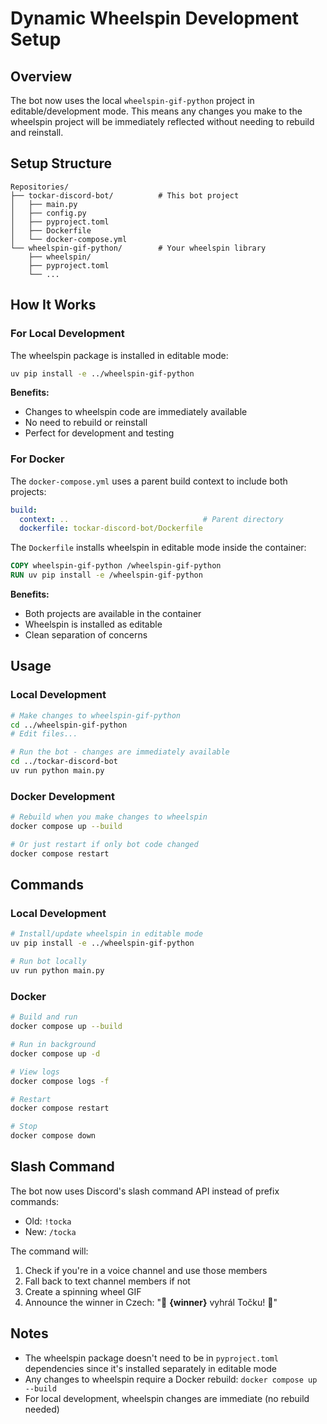 # Dynamic Wheelspin Development Setup

## Overview
The bot now uses the local `wheelspin-gif-python` project in editable/development mode. This means any changes you make to the wheelspin project will be immediately reflected without needing to rebuild and reinstall.

## Setup Structure

```
Repositories/
├── tockar-discord-bot/          # This bot project
│   ├── main.py
│   ├── config.py
│   ├── pyproject.toml
│   ├── Dockerfile
│   └── docker-compose.yml
└── wheelspin-gif-python/        # Your wheelspin library
    ├── wheelspin/
    ├── pyproject.toml
    └── ...
```

## How It Works

### For Local Development

The wheelspin package is installed in editable mode:
```bash
uv pip install -e ../wheelspin-gif-python
```

**Benefits:**
- Changes to wheelspin code are immediately available
- No need to rebuild or reinstall
- Perfect for development and testing

### For Docker

The `docker-compose.yml` uses a parent build context to include both projects:
```yaml
build:
  context: ..                              # Parent directory
  dockerfile: tockar-discord-bot/Dockerfile
```

The `Dockerfile` installs wheelspin in editable mode inside the container:
```dockerfile
COPY wheelspin-gif-python /wheelspin-gif-python
RUN uv pip install -e /wheelspin-gif-python
```

**Benefits:**
- Both projects are available in the container
- Wheelspin is installed as editable
- Clean separation of concerns

## Usage

### Local Development
```bash
# Make changes to wheelspin-gif-python
cd ../wheelspin-gif-python
# Edit files...

# Run the bot - changes are immediately available
cd ../tockar-discord-bot
uv run python main.py
```

### Docker Development
```bash
# Rebuild when you make changes to wheelspin
docker compose up --build

# Or just restart if only bot code changed
docker compose restart
```

## Commands

### Local Development
```bash
# Install/update wheelspin in editable mode
uv pip install -e ../wheelspin-gif-python

# Run bot locally
uv run python main.py
```

### Docker
```bash
# Build and run
docker compose up --build

# Run in background
docker compose up -d

# View logs
docker compose logs -f

# Restart
docker compose restart

# Stop
docker compose down
```

## Slash Command

The bot now uses Discord's slash command API instead of prefix commands:

- Old: `!tocka`
- New: `/tocka`

The command will:
1. Check if you're in a voice channel and use those members
2. Fall back to text channel members if not
3. Create a spinning wheel GIF
4. Announce the winner in Czech: "🎉 **{winner}** vyhrál Točku! 🎉"

## Notes

- The wheelspin package doesn't need to be in `pyproject.toml` dependencies since it's installed separately in editable mode
- Any changes to wheelspin require a Docker rebuild: `docker compose up --build`
- For local development, wheelspin changes are immediate (no rebuild needed)
